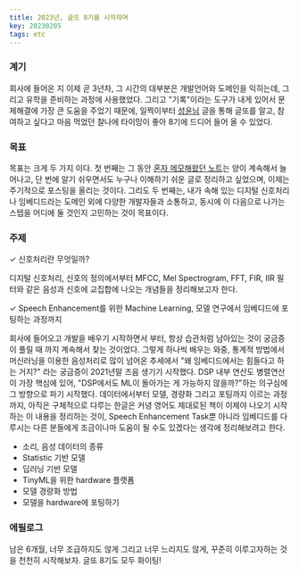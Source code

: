 ```yaml
---
title: 2023년, 글또 8기를 시작하며
key: 20230205
tags: etc
---
```

### 계기
회사에 들어온 지 이제 곧 3년차, 그 시간의 대부분은 개발언어와 도메인을 익히는데, 그리고 유학을 준비하는 과정에 사용했었다. 그리고 "기록"이라는 도구가 내게 있어서 문제해결에 가장 큰 도움을 주었기 때문에, 일찍이부터 [성윤님](https://zzsza.github.io/about/) 글을 통해 글또를 알고, 참여하고 싶다고 마음 먹었던 찰나에  타이밍이 좋아 8기에 드디어 들어 올 수 있었다. 

<!--more-->

### 목표
목표는 크게 두 가지 이다. 첫 번째는 그 동안 [혼자 메모해왔던 노트](https://www.notion.so/ooshyun/Seunghyun-Oh-3891a8e850834a8480cf3797cb49916e)는 양이 계속해서 늘어나고, 단 번에 알기 쉬우면서도 누구나 이해하기 쉬운 글로 정리하고 싶었으며, 이제는 주기적으로 포스팅을 올리는 것이다. 그리도 두 번째는, 내가 속해 있는 디지털 신호처리나 임베디드라는 도메인 외에 다양한 개발자들과 소통하고, 동시에 이 다음으로 나가는 스텝을 어디에 둘 것인지 고민하는 것이 목표이다.

### 주제

$\checkmark$ 신호처리란 무엇일까? 

디지털 신호처리, 신호의 정의에서부터 MFCC, Mel Spectrogram, FFT, FIR, IIR 필터와 같은 음성과 신호에 교집합에 나오는 개념들을 정리해보고자 한다.

$\checkmark$ Speech Enhancement를 위한 Machine Learning, 모델 연구에서 임베디드에 포팅하는 과정까지 

회사에 들어오고 개발을 배우기 시작하면서 부터, 항상 습관처럼 남아있는 것이 궁금증이 풀릴 때 까지 계속해서 찾는 것이었다. 그렇게 하나씩 배우는 와중, 통계적 방법에서 머신러닝을 이용한 음성처리로 많이 넘어온 추세에서 "왜 임베디드에서는 힘들다고 하는 거지?" 라는 궁금증이 2021년말 즈음 생기기 시작했다. DSP 내부 연산도 병렬연산이 가장 핵심에 있어, "DSP에서도 ML이 돌아가는 게 가능하지 않을까?"하는 의구심에 그 방향으로 파기 시작했다. 데이터에서부터 모델, 경량화 그리고 포팅까지 이르는 과정까지, 아직은 구체적으로 다루는 한글은 커녕 영어도 제대로된 책이 이제야 나오기 시작하는 이 내용을 정리하는 것이, Speech Enhancement Task뿐 아니라 임베디드를 다루시는 다른 분들에게 조금이나마 도움이 될 수도 있겠다는 생각에 정리해보려고 한다. 

- 소리, 음성 데이터의 종류
- Statistic 기반 모델
- 딥러닝 기반 모델
- TinyML을 위한 hardware 플랫폼
- 모델 경량화 방법
- 모델을 hardware에 포팅하기

### 에필로그
남은 6개월, 너무 조급하지도 않게 그리고 너무 느리지도 않게, 꾸준히 이루고자하는 것을 천천히 시작해보자. 글또 8기도 모두 화이팅!